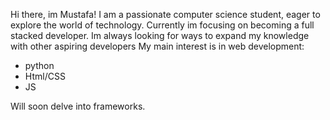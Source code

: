 Hi there, im Mustafa!
I am a passionate computer science student, eager to explore the world of technology.
Currently im focusing on becoming a full stacked developer.
Im always looking for ways to expand my knowledge with other aspiring developers
My main interest is in web development:
- python
- Html/CSS
- JS

Will soon delve into frameworks.
<!---
Ac3-Mustu/Ac3-Mustu is a ✨ special ✨ repository because its `README.md` (this file) appears on your GitHub profile.
You can click the Preview link to take a look at your changes.
--->
